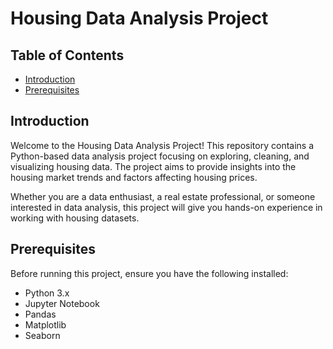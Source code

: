  
# Housing Data Analysis Project

## Table of Contents

- [Introduction](#introduction)
- [Prerequisites](#prerequisites)

## Introduction

Welcome to the Housing Data Analysis Project! This repository contains a Python-based data analysis project focusing on exploring, cleaning, and visualizing housing data. The project aims to provide insights into the housing market trends and factors affecting housing prices.

Whether you are a data enthusiast, a real estate professional, or someone interested in data analysis, this project will give you hands-on experience in working with housing datasets.



## Prerequisites

Before running this project, ensure you have the following installed:

- Python 3.x
- Jupyter Notebook
- Pandas
- Matplotlib
- Seaborn

